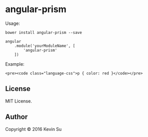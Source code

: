 # angular-prism
Usage:
```
bower install angular-prism --save
```
```
angular
    .module('yourModuleName', [
        'angular-prism'
    ])
```

Example:

```
<pre><code class="language-css">p { color: red }</code></pre>
```
## License
MIT License.

## Author
Copyright © 2016 Kevin Su
